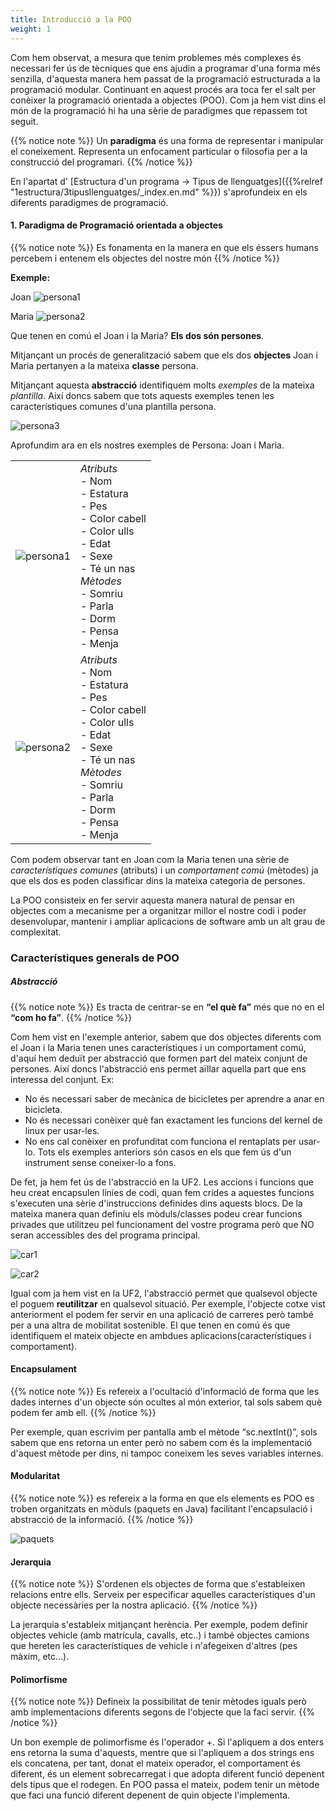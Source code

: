 ```yaml
---
title: Introducció a la POO
weight: 1
---
```


Com hem observat, a mesura que tenim problemes més complexes és necessari fer ús de tècniques que ens ajudin a programar d'una forma més senzilla, d'aquesta manera hem passat de la programació estructurada a la programació modular. Continuant en aquest procés ara toca fer el salt per conèixer la programació orientada a objectes (POO). Com ja hem vist dins el món de la programació hi ha una sèrie de paradigmes que repassem tot seguit.

{{% notice note %}}
Un **paradigma** és una forma de representar i manipular el coneixement. Representa un enfocament particular o filosofia per a la construcció del programari. 
{{% /notice %}}

En l'apartat d' [Estructura d'un programa -> Tipus de llenguatges]({{%relref "1estructura/3tipusllenguatges/_index.en.md" %}}) s'aprofundeix en els diferents paradigmes de programació.

#### 1. Paradigma de Programació orientada a objectes

{{% notice note %}}
Es fonamenta en la manera en que els éssers humans percebem i entenem els objectes del nostre món
{{% /notice %}}

__Exemple:__

Joan
![persona1](../images/persona1.jpg?width=500px)

Maria
![persona2](../images/persona2.jpg?width=500px)

Que tenen en comú el Joan i la Maria? **Els dos són persones**. 

Mitjançant un procés de generalització sabem que els dos __objectes__ Joan i Maria pertanyen a la mateixa __classe__ persona.

Mitjançant aquesta **abstracció** identifiquem molts *exemples* de la mateixa *plantilla*. Així doncs sabem que tots aquests exemples tenen les característiques comunes d'una plantilla persona.

![persona3](../images/persones3.jpg?width=500px)

Aprofundim ara en els nostres exemples de Persona: Joan i Maria.

|||
|---|---|
|![persona1](../images/persona1.jpg?width=400px)| *Atributs*<br>- Nom<br>- Estatura<br>- Pes<br>- Color cabell<br>- Color ulls<br>- Edat<br>- Sexe<br>- Té un nas<br>*Mètodes*<br>- Somriu<br>- Parla<br>- Dorm<br>- Pensa<br>- Menja|
|![persona2](../images/persona2.jpg?width=400px)| *Atributs*<br>- Nom<br>- Estatura<br>- Pes<br>- Color cabell<br>- Color ulls<br>- Edat<br>- Sexe<br>- Té un nas<br>*Mètodes*<br>- Somriu<br>- Parla<br>- Dorm<br>- Pensa<br>- Menja|

Com podem observar tant en Joan com la Maria tenen una sèrie de *característiques comunes* (atributs) i un *comportament comú* (mètodes) ja que els dos es poden classificar dins la mateixa categoria de persones.

La POO consisteix en fer servir aquesta manera natural de pensar en objectes com a mecanisme per a organitzar millor el nostre codi i poder desenvolupar, mantenir i ampliar aplicacions de software amb un alt grau de complexitat.

### Característiques generals de POO

##### Abstracció

{{% notice note %}}
Es tracta de centrar-se en **“el què fa”** més que no en el **“com ho fa”**.
{{% /notice %}}

Com hem vist en l'exemple anterior, sabem que dos objectes diferents com el Joan i la Maria tenen unes característiques i un comportament comú, d'aquí hem deduït per abstracció que formen part del mateix conjunt de persones. Així doncs l'abstracció ens permet aïllar aquella part que ens interessa del conjunt. Ex:
- No és necessari saber de mecànica de bicicletes per aprendre a anar en bicicleta.
- No és necessari conèixer què fan exactament les funcions del kernel de linux per usar-les.
- No ens cal conèixer en profunditat com funciona el rentaplats per usar-lo.
Tots els exemples anteriors són casos en els que fem ús d'un instrument sense coneixer-lo a fons.

De fet, ja hem fet ús de l'abstracció en la UF2. Les accions i funcions que heu creat encapsulen línies de codi, quan fem crides a aquestes funcions s'executen una sèrie d'instruccions definides dins aquests blocs. De la mateixa manera quan definiu els mòduls/classes podeu crear funcions privades que utilitzeu pel funcionament del vostre programa però que NO seran accessibles des del programa principal.

![car1](../images/car1.png)

![car2](../images/car2.png)

Igual com ja hem vist en la UF2, l'abstracció permet que qualsevol objecte el poguem **reutilitzar** en qualsevol situació. Per exemple, l'objecte cotxe vist anteriorment el podem fer servir en una aplicació de carreres però també per a una
altra de mobilitat sostenible. El que tenen en comú és que identifiquem el mateix objecte en ambdues aplicacions(característiques i comportament).

#### Encapsulament

{{% notice note %}}
Es refereix a l'ocultació d'informació de forma que les dades internes d'un objecte són ocultes al món exterior, tal sols sabem què podem fer amb ell.
{{% /notice %}}
 
Per exemple, quan escrivim per pantalla amb el mètode “sc.nextInt()”, sols sabem que ens retorna un enter però no sabem com és la implementació d'aquest mètode per dins, ni tampoc coneixem les seves variables internes.

#### Modularitat

{{% notice note %}}
es refereix a la forma en que els elements es POO es troben organitzats en mòduls (paquets en Java) facilitant l'encapsulació i abstracció de la informació.
{{% /notice %}}


![paquets](../images/paquets.gif)

#### Jerarquia

{{% notice note %}}
S'ordenen els objectes de forma que s'estableixen relacions entre ells. Serveix per especificar aquelles característiques d'un objecte necessàries per la nostra aplicació.
{{% /notice %}}

La jerarquia s'estableix mitjançant herència. Per exemple, podem definir objectes vehicle (amb matrícula, cavalls, etc..) i també objectes camions que hereten les característiques de vehicle i n'afegeixen d'altres (pes màxim, etc...).

#### Polimorfisme

{{% notice note %}}
Defineix la possibilitat de tenir mètodes iguals però amb implementacions diferents segons de l'objecte que la faci servir.
{{% /notice %}}

Un bon exemple de polimorfisme és l'operador +. Si l'apliquem a dos enters ens retorna la suma d'aquests, mentre que si l'apliquem a dos strings ens els concatena, per tant, donat el mateix operador, el comportament és diferent, és un element sobrecarregat i que adopta diferent funció depenent dels tipus que el rodegen. En POO passa el mateix, podem tenir un mètode que faci una funció diferent depenent de quin objecte l'implementa. 

